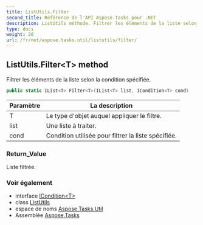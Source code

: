 ```yaml
---
title: ListUtils.Filter
second_title: Référence de l'API Aspose.Tasks pour .NET
description: ListUtils méthode. Filtrer les éléments de la liste selon la condition spécifiée.
type: docs
weight: 20
url: /fr/net/aspose.tasks.util/listutils/filter/
---
```

## ListUtils.Filter&lt;T&gt; method

Filtrer les éléments de la liste selon la condition spécifiée.

```csharp
public static IList<T> Filter<T>(IList<T> list, ICondition<T> cond)
```

| Paramètre | La description |
| --- | --- |
| T | Le type d'objet auquel appliquer le filtre. |
| list | Une liste à traiter. |
| cond | Condition utilisée pour filtrer la liste spécifiée. |

### Return_Value

Liste filtrée.

### Voir également

* interface [ICondition&lt;T&gt;](../../icondition-1/)
* class [ListUtils](../)
* espace de noms [Aspose.Tasks.Util](../../listutils/)
* Assemblée [Aspose.Tasks](../../../)


